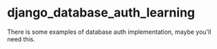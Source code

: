 # django_database_auth_learning
There is some examples of database auth implementation, maybe you'll need this.
